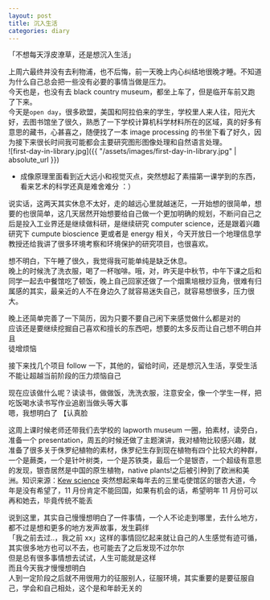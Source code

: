 ```yaml
---
layout: post
title: 沉入生活
categories: diary
---
```


「不想每天浮皮潦草，还是想沉入生活」

上周六最终并没有去利物浦，也不后悔，前一天晚上内心纠结地很晚才睡。不知道为什么自己总会把一些没有必要的事情当做是压力。  
今天也是，也没有去 black country museum，都坐上车了，但是临开车前又跑了下来。  
今天是`open day`，很多欧盟，美国和阿拉伯来的学生，学校里人来人往，阳光大好，去图书馆坐了很久，熟悉了一下学校计算机科学材料所在的区域，真的好多有意思的藏书，心甚喜之，随便找了一本 image processing 的书坐下看了好久，因为接下来很长时间我可能都会主要研究图形图像处理和自然语言处理。  
![first-day-in-library.jpg]({{ "/assets/images/first-day-in-library.jpg" | absolute_url }})
* 成像原理里面看到近大远小和视觉灭点，突然想起了素描第一课学到的东西，看来艺术的科学还真是难舍难分 ：）  


说实话，这两天其实休息不太好，走的越远心里就越迷茫，一开始想的很简单，想要的也很简单，这几天居然开始想要给自己做一个更加明确的规划，不断问自己之后是投入工业界还是继续做科研，是继续研究 computer science，还是跟着兴趣研究下 cumpute bioscience 更或者是 energy 相关，今天开放日一个地理信息学教授还给我讲了很多环境考察和环境保护的研究项目，也很喜欢。  

想不明白，下午睡了很久，我觉得我可能单纯是缺乏休息。  
晚上的时候洗了洗衣服，喝了一杯咖啡。哦，对，昨天是中秋节，中午下课之后和同学一起去中餐馆吃了顿饭，晚上自己回家还做了一个烟熏培根炒豆角，很难有归属感的其实，最亲近的人不在身边久了就容易迷失自己，就容易想很多，压力很大。  

晚上还简单完善了一下简历，因为只要不要自己闲下来感觉做什么都是对的  
应该还是要继续挖掘自己喜欢和擅长的东西吧，想要的太多反而让自己想不明白并且  
徒增烦恼  

接下来找几个项目 follow 一下，其他的，留给时间，还是想沉入生活，享受生活  
不能让超越当前阶段的压力烦恼自己  

现在应该做什么呢？读读书，做做饭，洗洗衣服，注意安全，像一个学生一样，把吃饭喝水读书写作业追剧当做头等大事  
嗯，我想明白了 【认真脸  

这周上课时候老师还带我们去学校的 lapworth museum 一圈，拍素材，读旁白，准备一个 presentation，周五的时候还做了主题演讲，我对植物比较感兴趣，就准备了很多关于侏罗纪植物的素材，侏罗纪生存到现在植物有四个比较大的种群，一个是蕨类，一个是针叶树类，一个是苏铁类，最后一个是银杏，一个超级有意思的发现，银杏居然是中国的原生植物，native plants!之后被引种到了欧洲和美洲。知识来源：[Kew science](http://powo.science.kew.org/taxon/urn:lsid:ipni.org:names:262125-1#distribution-map) 突然想起来每年去的三里屯使馆区的银杏大道，今年是没有希望了，11 月份肯定不能回国，如果有机会的话，希望明年 11 月份可以再和她去，毕竟传统不能丢  

说到这里，其实自己慢慢想明白了一件事情，一个人不论走到哪里，去什么地方，都不过是想和更多的地方发声故事，发生羁绊  
「我之前去过..，我之前 xx」这样的事情回忆起来就让自己的人生感觉有迹可循，其实很多地方也可以不去，也可能去了之后发现不过尔尔  
但是总有很多事情想去试试，人生可能就是这样  
而且今天我才慢慢想明白  
人到一定阶段之后就不用很用力的征服别人，征服环境，其实重要的是要征服自己，学会和自己相处，这个是和年龄无关的  

